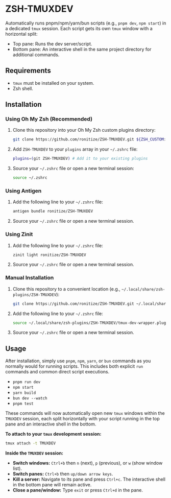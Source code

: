 # ZSH-TMUXDEV

Automatically runs pnpm/npm/yarn/bun scripts (e.g., `pnpm dev`, `npm start`) in a dedicated `tmux` session.
Each script gets its own `tmux` window with a horizontal split:
- Top pane: Runs the dev server/script.
- Bottom pane: An interactive shell in the same project directory for additional commands.

## Requirements

- `tmux` must be installed on your system.
- Zsh shell.

## Installation

### Using Oh My Zsh (Recommended)

1. Clone this repository into your Oh My Zsh custom plugins directory:
   ```bash
   git clone https://github.com/ronitize/ZSH-TMUXDEV.git ${ZSH_CUSTOM:- $HOME/.oh-my-zsh/custom}/plugins/ZSH-TMUXDEV
   ```
2. Add `ZSH-TMUXDEV` to your `plugins` array in your `~/.zshrc` file:
   ```zsh
   plugins=(git ZSH-TMUXDEV) # Add it to your existing plugins
   ```
3. Source your `~/.zshrc` file or open a new terminal session:
   ```bash
   source ~/.zshrc
   ```

### Using Antigen

1. Add the following line to your `~/.zshrc` file:
   ```zsh
   antigen bundle ronitize/ZSH-TMUXDEV
   ```
2. Source your `~/.zshrc` file or open a new terminal session.

### Using Zinit

1. Add the following line to your `~/.zshrc` file:
   ```zsh
   zinit light ronitize/ZSH-TMUXDEV
   ```
2. Source your `~/.zshrc` file or open a new terminal session.

### Manual Installation

1. Clone this repository to a convenient location (e.g., `~/.local/share/zsh-plugins/ZSH-TMUXDEV`):
   ```bash
   git clone https://github.com/ronitize/ZSH-TMUXDEV.git ~/.local/share/zsh-plugins/ZSH-TMUXDEV
   ```
2. Add the following line to your `~/.zshrc` file:
   ```zsh
   source ~/.local/share/zsh-plugins/ZSH-TMUXDEV/tmux-dev-wrapper.plugin.zsh
   ```
3. Source your `~/.zshrc` file or open a new terminal session.

## Usage

After installation, simply use `pnpm`, `npm`, `yarn`, or `bun` commands as you normally would for running scripts. This includes both explicit `run` commands and common direct script executions.

*   `pnpm run dev`
*   `npm start`
*   `yarn build`
*   `bun dev --watch`
*   `pnpm test`

These commands will now automatically open new `tmux` windows within the `TMUXDEV` session, each split horizontally with your script running in the top pane and an interactive shell in the bottom.

**To attach to your `tmux` development session:**

```bash
tmux attach -t TMUXDEV
```

**Inside the `TMUXDEV` session:**

*   **Switch windows:** `Ctrl+b` then `n` (next), `p` (previous), or `w` (show window list).
*   **Switch panes:** `Ctrl+b` then `up/down arrow keys`.
*   **Kill a server:** Navigate to its pane and press `Ctrl+c`. The interactive shell in the bottom pane will remain active.
*   **Close a pane/window:** Type `exit` or press `Ctrl+d` in the pane.
